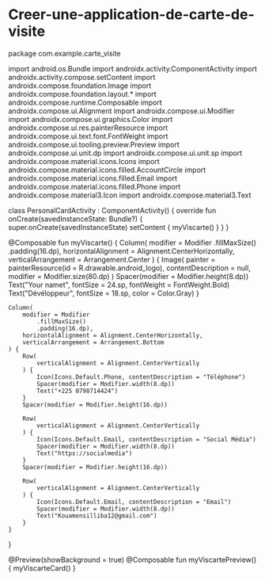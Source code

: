 # Creer-une-application-de-carte-de-visite
package com.example.carte_visite

import android.os.Bundle
import androidx.activity.ComponentActivity
import androidx.activity.compose.setContent
import androidx.compose.foundation.Image
import androidx.compose.foundation.layout.*
import androidx.compose.runtime.Composable
import androidx.compose.ui.Alignment
import androidx.compose.ui.Modifier
import androidx.compose.ui.graphics.Color
import androidx.compose.ui.res.painterResource
import androidx.compose.ui.text.font.FontWeight
import androidx.compose.ui.tooling.preview.Preview
import androidx.compose.ui.unit.dp
import androidx.compose.ui.unit.sp
import androidx.compose.material.icons.Icons
import androidx.compose.material.icons.filled.AccountCircle
import androidx.compose.material.icons.filled.Email
import androidx.compose.material.icons.filled.Phone
import androidx.compose.material3.Icon
import androidx.compose.material3.Text

class PersonalCardActivity : ComponentActivity() {
    override fun onCreate(savedInstanceState: Bundle?) {
        super.onCreate(savedInstanceState)
        setContent {
            myViscarte()
        }
    }
}

@Composable
fun myViscarte() {
    Column(
        modifier = Modifier
            .fillMaxSize()
            .padding(16.dp),
        horizontalAlignment = Alignment.CenterHorizontally,
        verticalArrangement = Arrangement.Center
    ) {
        Image(
            painter = painterResource(id = R.drawable.android_logo),
            contentDescription = null,
            modifier = Modifier.size(80.dp)
        )
        Spacer(modifier = Modifier.height(8.dp))
        Text("Your namet", fontSize = 24.sp, fontWeight = FontWeight.Bold)
        Text("Dévéloppeur", fontSize = 18.sp, color = Color.Gray)
    }

    Column(
        modifier = Modifier
            .fillMaxSize()
            .padding(16.dp),
        horizontalAlignment = Alignment.CenterHorizontally,
        verticalArrangement = Arrangement.Bottom 
    ) {
        Row(
            verticalAlignment = Alignment.CenterVertically
        ) {
            Icon(Icons.Default.Phone, contentDescription = "Téléphone")
            Spacer(modifier = Modifier.width(8.dp))
            Text("+225 0798714424")
        }
        Spacer(modifier = Modifier.height(16.dp))

        Row(
            verticalAlignment = Alignment.CenterVertically
        ) {
            Icon(Icons.Default.Email, contentDescription = "Social Média")
            Spacer(modifier = Modifier.width(8.dp))
            Text("https://socialmedia")
        }
        Spacer(modifier = Modifier.height(16.dp))

        Row(
            verticalAlignment = Alignment.CenterVertically
        ) {
            Icon(Icons.Default.Email, contentDescription = "Email")
            Spacer(modifier = Modifier.width(8.dp))
            Text("Kouamensilliba12@gmail.com")
        }
    }
}

@Preview(showBackground = true)
@Composable
fun myViscartePreview() {
    myViscarteCard()
}
